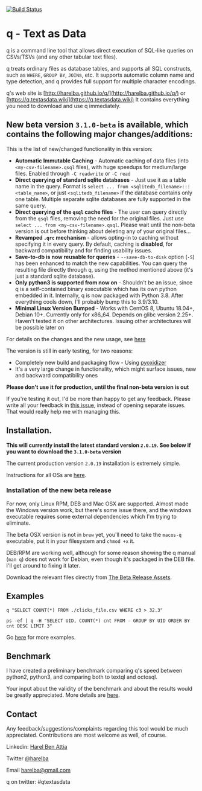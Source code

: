 [![Build Status](https://travis-ci.org/harelba/q.svg?branch=master)](https://travis-ci.org/harelba/q)

# q - Text as Data
q is a command line tool that allows direct execution of SQL-like queries on CSVs/TSVs (and any other tabular text files).

q treats ordinary files as database tables, and supports all SQL constructs, such as `WHERE`, `GROUP BY`, `JOIN`s, etc. It supports automatic column name and type detection, and q provides full support for multiple character encodings.

q's web site is [http://harelba.github.io/q/](http://harelba.github.io/q/) or [https://q.textasdata.wiki](https://q.textasdata.wiki) It contains everything you need to download and use q immediately.

## New beta version `3.1.0-beta` is available, which contains the following major changes/additions:

This is the list of new/changed functionality in this version:

* **Automatic Immutable Caching** - Automatic caching of data files (into `<my-csv-filename>.qsql` files), with huge speedups for medium/large files. Enabled through `-C readwrite` or `-C read`
* **Direct querying of standard sqlite databases** - Just use it as a table name in the query. Format is `select ... from <sqlitedb_filename>:::<table_name>`, or just `<sqlitedb_filename>` if the database contains only one table. Multiple separate sqlite databases are fully supported in the same query.
* **Direct querying of the `qsql` cache files** - The user can query directly from the `qsql` files, removing the need for the original files. Just use `select ... from <my-csv-filename>.qsql`. Please wait until the non-beta version is out before thinking about deleting any of your original files...
* **Revamped `.qrc` mechanism** - allows opting-in to caching without specifying it in every query. By default, caching is **disabled**, for backward compatibility and for finding usability issues.
* **Save-to-db is now reusable for queries** - `--save-db-to-disk` option (`-S`) has been enhanced to match the new capabilities. You can query the resulting file directly through q, using the method mentioned above (it's just a standard sqlite database).
* **Only python3 is supported from now on** - Shouldn't be an issue, since q is a self-contained binary executable which has its own python embedded in it. Internally, q is now packaged with Python 3.8. After everything cools down, I'll probably bump this to 3.9/3.10.
* **Minimal Linux Version Bumped** - Works with CentOS 8, Ubuntu 18.04+, Debian 10+. Currently only for x86_64. Depends on glibc version 2.25+. Haven't tested it on other architectures. Issuing other architectures will be possible later on

For details on the changes and the new usage, see [here](QSQL-NOTES.md)

The version is still in early testing, for two reasons:

* Completely new build and packaging flow - Using [pyoxidizer](https://github.com/indygreg/PyOxidizer)
* It's a very large change in functionality, which might surface issues, new and backward compatibility ones

**Please don't use it for production, until the final non-beta version is out**

If you're testing it out, I'd be more than happy to get any feedback. Please write all your feedback in [this issue](https://github.com/harelba/q/issues/281), instead of opening separate issues. That would really help me with managing this.

## Installation.
**This will currently install the latest standard version `2.0.19`. See below if you want to download the `3.1.0-beta` version**

The current production version `2.0.19` installation is extremely simple. 

Instructions for all OSs are [here](http://harelba.github.io/q/#installation). 

### Installation of the new beta release
For now, only Linux RPM, DEB and Mac OSX are supported. Almost made the Windows version work, but there's some issue there, and the windows executable requires some external dependencies which I'm trying to eliminate.

The beta OSX version is not in `brew` yet, you'll need to take the `macos-q` executable, put it in your filesystem and `chmod +x` it. 

DEB/RPM are working well, although for some reason showing the q manual (`man q`) does not work for Debian, even though it's packaged in the DEB file. I'll get around to fixing it later.

Download the relevant files directly from [The Beta Release Assets](https://github.com/harelba/q/releases/tag/v3.1.0-beta).

## Examples

```
q "SELECT COUNT(*) FROM ./clicks_file.csv WHERE c3 > 32.3"

ps -ef | q -H "SELECT UID, COUNT(*) cnt FROM - GROUP BY UID ORDER BY cnt DESC LIMIT 3"
```

Go [here](http://harelba.github.io/q/#examples) for more examples.

## Benchmark
I have created a preliminary benchmark comparing q's speed between python2, python3, and comparing both to textql and octosql. 

Your input about the validity of the benchmark and about the results would be greatly appreciated. More details are [here](test/BENCHMARK.md).

## Contact
Any feedback/suggestions/complaints regarding this tool would be much appreciated. Contributions are most welcome as well, of course.

Linkedin: [Harel Ben Attia](https://www.linkedin.com/in/harelba/)

Twitter [@harelba](https://twitter.com/harelba)

Email [harelba@gmail.com](mailto:harelba@gmail.com)

q on twitter: #qtextasdata

